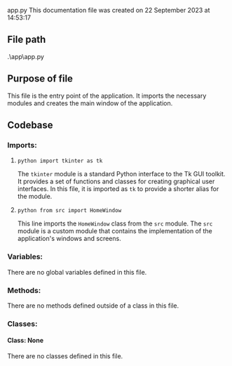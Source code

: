 app.py
This documentation file was created on 22 September 2023 at 14:53:17

## File path

.\app\app.py

## Purpose of file

This file is the entry point of the application. It imports the necessary modules and creates the main window of the application.

## Codebase

### Imports:

1. ```python import tkinter as tk```

   The `tkinter` module is a standard Python interface to the Tk GUI toolkit. It provides a set of functions and classes for creating graphical user interfaces. In this file, it is imported as `tk` to provide a shorter alias for the module.

2. ```python from src import HomeWindow```

   This line imports the `HomeWindow` class from the `src` module. The `src` module is a custom module that contains the implementation of the application's windows and screens.

### Variables:

There are no global variables defined in this file.

### Methods:

There are no methods defined outside of a class in this file.

### Classes:

#### Class: None

There are no classes defined in this file.
